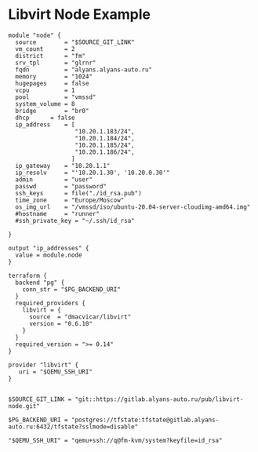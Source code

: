 # Libvirt Node Example
```
module "node" {
  source        = "$SOURCE_GIT_LINK"
  vm_count      = 2
  district      = "fm"
  srv_tpl       = "glrnr"
  fqdn          = "alyans.alyans-auto.ru"
  memory        = "1024"
  hugepages     = false
  vcpu          = 1
  pool          = "vmssd"
  system_volume = 8
  bridge        = "br0"
  dhcp 		= false
  ip_address 	= [
                   "10.20.1.183/24",
                   "10.20.1.184/24",
                   "10.20.1.185/24",
                   "10.20.1.186/24",
                  ]
  ip_gateway    = "10.20.1.1"
  ip_resolv     = "'10.20.1.30', '10.20.0.30'"
  admin         = "user"
  passwd        = "password"
  ssh_keys      = file("./id_rsa.pub")
  time_zone     = "Europe/Moscow"
  os_img_url    = "/vmssd/iso/ubuntu-20.04-server-cloudimg-amd64.img"
  #hostname     = "runner"
  #ssh_private_key = "~/.ssh/id_rsa"
  
}

output "ip_addresses" {
  value = module.node
}

terraform {
  backend "pg" {
    conn_str = "$PG_BACKEND_URI"
  }
  required_providers {
    libvirt = {
      source  = "dmacvicar/libvirt"
      version = "0.6.10"
    }
  }
  required_version = ">= 0.14"
}

provider "libvirt" {
   uri = "$QEMU_SSH_URI"
}


```
`$SOURCE_GIT_LINK = "git::https://gitlab.alyans-auto.ru/pub/libvirt-node.git"`

`$PG_BACKEND_URI = "postgres://tfstate:tfstate@gitlab.alyans-auto.ru:6432/tfstate?sslmode=disable"`

`"$QEMU_SSH_URI" = "qemu+ssh://q@fm-kvm/system?keyfile=id_rsa"`
